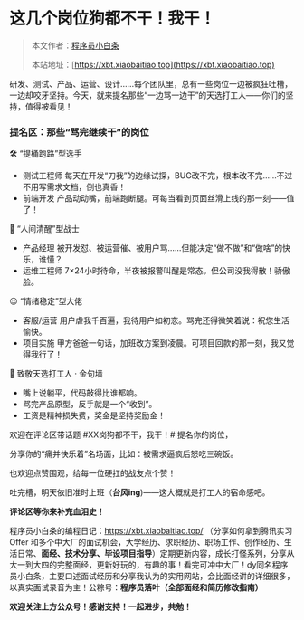 # 这几个岗位狗都不干！我干！

>本文作者：[程序员小白条](https://github.com/luoye6)
>
>本站地址：[https://xbt.xiaobaitiao.top](https://xbt.xiaobaitiao.top)

研发、测试、产品、运营、设计……每个团队里，总有一些岗位一边被疯狂吐槽，一边却咬牙坚持。今天，就来提名那些“一边骂一边干”的天选打工人——你们的坚持，值得被看见！

### 提名区：那些“骂完继续干”的岗位

🛠 “提桶跑路”型选手

- 测试工程师
  每天在开发“刀我”的边缘试探，BUG改不完，根本改不完……不过不用写需求文档，倒也真香！
- 前端开发
  产品动动嘴，前端跑断腿。可每当看到页面丝滑上线的那一刻——值了！

🎯 “人间清醒”型战士

- 产品经理
  被开发怼、被运营催、被用户骂……但能决定“做不做”和“做啥”的快乐，谁懂？
- 运维工程师
  7×24小时待命，半夜被报警叫醒是常态。但公司没我得散！骄傲脸。

😌 “情绪稳定”型大佬

- 客服/运营
  用户虐我千百遍，我待用户如初恋。骂完还得微笑着说：祝您生活愉快。
- 项目实施
  甲方爸爸一句话，加班改方案到凌晨。可项目回款的那一刻，我又觉得我行了！

💪 致敬天选打工人 · 金句墙

- 嘴上说躺平，代码敲得比谁都响。
- 骂完产品原型，反手就是一个“收到”。
- 工资是精神损失费，奖金是坚持奖励金！

欢迎在评论区带话题 #XX岗狗都不干，我干！# 提名你的岗位，

分享你的“痛并快乐着”名场面，比如：被需求逼疯后怒吃三碗饭。

也欢迎点赞围观，给每一位硬扛的战友点个赞！

吐完槽，明天依旧准时上班（**台风ing**)——这大概就是打工人的宿命感吧。

**评论区等你来补充血泪史！**





程序员小白条的编程日记：https://xbt.xiaobaitiao.top/ （分享如何拿到腾讯实习 Offer 和多个中大厂的面试机会，大学经历、求职经历、职场工作、创作经历、生活日常、**面经、技术分享、毕设项目指导**）定期更新内容，成长打怪系列，分享从大一到大四的完整面经，更新好玩的，有趣的事！看完可冲中大厂！dy同名程序员小白条，主要口述面试经历和分享我认为的实用网站，会比面经讲的详细很多，以真实面试录音为主！公粽号：**程序员落叶（全部面经和简历修改指南）**

**欢迎关注上方公众号！感谢支持！一起进步，共勉！**